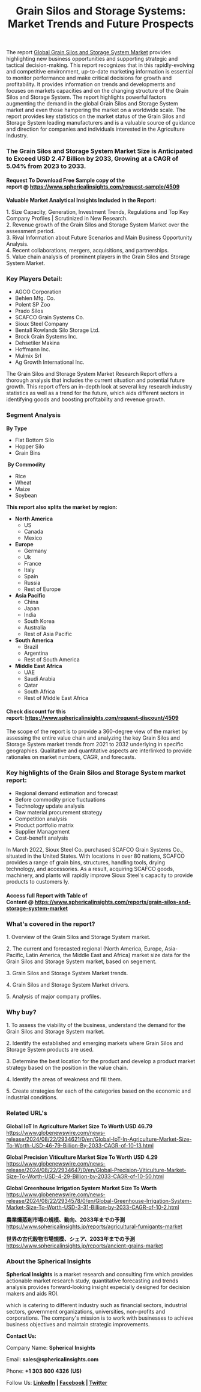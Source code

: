 <h1 style="text-align: center;">Grain Silos and Storage Systems: Market Trends and Future Prospects</h1>
<p>&nbsp;</p>
<p>The report&nbsp;<a href="https://www.sphericalinsights.com/reports/grain-silos-and-storage-system-market" target="_blank" rel="noopener noreferrer">Global Grain Silos and Storage System Market</a>&nbsp;provides highlighting new business opportunities and supporting strategic and tactical decision-making. This report recognizes that in this rapidly-evolving and competitive environment, up-to-date marketing information is essential to monitor performance and make critical decisions for growth and profitability. It provides information on trends and developments and focuses on markets capacities and on the changing structure of the Grain Silos and Storage System. The report highlights powerful factors augmenting the demand in the global Grain Silos and Storage System market and even those hampering the market on a worldwide scale. The report provides key statistics on the market status of the Grain Silos and Storage System leading manufacturers and is a valuable source of guidance and direction for companies and individuals interested in the Agriculture Industry.</p>
<h3>The Grain Silos and Storage System Market Size is Anticipated to Exceed USD 2.47 Billion by 2033, Growing at a CAGR of 5.04% from 2023 to 2033.</h3>
<h4>Request To Download Free Sample copy of the report&nbsp;@&nbsp;<a href="https://www.sphericalinsights.com/request-sample/4509" target="_blank" rel="noopener noreferrer">https://www.sphericalinsights.com/request-sample/4509</a></h4>
<p><strong>Valuable Market Analytical Insights Included in the Report:</strong></p>
<p>1. Size Capacity, Generation, Investment Trends, Regulations and Top Key Company Profiles | Scrutinized in New Research.<br />2. Revenue growth of the Grain Silos and Storage System Market over the assessment period.<br />3. Rival Information about Future Scenarios and Main Business Opportunity Analysis.<br />4. Recent collaborations, mergers, acquisitions, and partnerships.<br />5. Value chain analysis of prominent players in the Grain Silos and Storage System Market.</p>
<h3><strong>Key Players Detail:</strong></h3>
<ul>
<li>AGCO Corporation</li>
<li>Behlen Mfg. Co.</li>
<li>Polent SP Zoo</li>
<li>Prado Silos</li>
<li>SCAFCO Grain Systems Co.</li>
<li>Sioux Steel Company</li>
<li>Bentall Rowlands Silo Storage Ltd.</li>
<li>Brock Grain Systems Inc.</li>
<li>Dehsetiler Makina</li>
<li>Hoffmann Inc.</li>
<li>Mulmix Srl</li>
<li>Ag Growth International Inc.</li>
</ul>
<p>The Grain Silos and Storage System Market Research Report offers a thorough analysis that includes the current situation and potential future growth. This report offers an in-depth look at several key research industry statistics as well as a trend for the future, which aids different sectors in identifying goods and boosting profitability and revenue growth.</p>
<h3><strong>Segment Analysis</strong></h3>
<p><strong>By Type</strong></p>
<ul>
<li>Flat Bottom Silo</li>
<li>Hopper Silo</li>
<li>Grain Bins</li>
</ul>
<p><strong>&nbsp;By Commodity</strong></p>
<ul>
<li>Rice</li>
<li>Wheat</li>
<li>Maize</li>
<li>Soybean</li>
</ul>
<p><strong>This report also splits the market by region:</strong></p>
<ul>
<li><strong>North America</strong>
<ul>
<li>US</li>
<li>Canada</li>
<li>Mexico</li>
</ul>
</li>
<li><strong>Europe</strong>
<ul>
<li>Germany</li>
<li>Uk</li>
<li>France</li>
<li>Italy</li>
<li>Spain</li>
<li>Russia</li>
<li>Rest of Europe</li>
</ul>
</li>
<li><strong>Asia Pacific</strong>
<ul>
<li>China</li>
<li>Japan</li>
<li>India</li>
<li>South Korea</li>
<li>Australia</li>
<li>Rest of Asia Pacific</li>
</ul>
</li>
<li><strong>South America</strong>
<ul>
<li>Brazil</li>
<li>Argentina</li>
<li>Rest of South America</li>
</ul>
</li>
<li><strong>Middle East Africa</strong>
<ul>
<li>UAE</li>
<li>Saudi Arabia</li>
<li>Qatar</li>
<li>South Africa</li>
<li>Rest of Middle East Africa</li>
</ul>
</li>
</ul>
<h4>Check discount for this report:&nbsp;<a href="https://www.sphericalinsights.com/request-discount/4509" target="_blank" rel="noopener noreferrer">https://www.sphericalinsights.com/request-discount/4509</a></h4>
<p>The scope of the report is to provide a 360-degree view of the market by assessing the entire value chain and analyzing the key Grain Silos and Storage System market trends from 2021 to 2032 underlying in specific geographies. Qualitative and quantitative aspects are interlinked to provide rationales on market numbers, CAGR, and forecasts.</p>
<h3><strong>Key highlights of the Grain Silos and Storage System market report:</strong></h3>
<ul>
<li>Regional demand estimation and forecast</li>
<li>Before commodity price fluctuations</li>
<li>Technology update analysis</li>
<li>Raw material procurement strategy</li>
<li>Competition analysis</li>
<li>Product portfolio matrix</li>
<li>Supplier Management</li>
<li>Cost-benefit analysis</li>
</ul>
<p>In March 2022, Sioux Steel Co. purchased SCAFCO Grain Systems Co., situated in the United States. With locations in over 80 nations, SCAFCO provides a range of grain bins, structures, handling tools, drying technology, and accessories. As a result, acquiring SCAFCO goods, machinery, and plants will rapidly improve Sioux Steel's capacity to provide products to customers ly.</p>
<h4>Access full Report with Table of Content&nbsp;@&nbsp;<a href="https://www.sphericalinsights.com/reports/grain-silos-and-storage-system-market" target="_blank" rel="noopener noreferrer">https://www.sphericalinsights.com/reports/grain-silos-and-storage-system-market</a></h4>
<h3><strong>What's covered in the report?</strong></h3>
<p>1. Overview of the Grain Silos and Storage System market.</p>
<p>2. The current and forecasted regional (North America, Europe, Asia-Pacific, Latin America, the Middle East and Africa) market size data for the Grain Silos and Storage System market, based on segement.</p>
<p>3. Grain Silos and Storage System Market trends.</p>
<p>4. Grain Silos and Storage System Market drivers.</p>
<p>5. Analysis of major company profiles.</p>
<h3><strong>Why buy?</strong></h3>
<p>1. To assess the viability of the business, understand the demand for the Grain Silos and Storage System market.</p>
<p>2. Identify the established and emerging markets where Grain Silos and Storage System products are used.</p>
<p>3. Determine the best location for the product and develop a product market strategy based on the position in the value chain.</p>
<p>4. Identify the areas of weakness and fill them.</p>
<p>5. Create strategies for each of the categories based on the economic and industrial conditions.</p>
<h3><strong>Related URL's</strong></h3>
<p><strong>Global IoT In Agriculture Market Size To Worth USD 46.79</strong><br /><a href="https://www.globenewswire.com/news-release/2024/08/22/2934621/0/en/Global-IoT-In-Agriculture-Market-Size-To-Worth-USD-46-79-Billion-By-2033-CAGR-of-10-13.html" rel="nofollow">https://www.globenewswire.com/news-release/2024/08/22/2934621/0/en/Global-IoT-In-Agriculture-Market-Size-To-Worth-USD-46-79-Billion-By-2033-CAGR-of-10-13.html</a>&nbsp;</p>
<p><strong>Global Precision Viticulture Market Size To Worth USD 4.29</strong><br /><a href="https://www.globenewswire.com/news-release/2024/08/22/2934647/0/en/Global-Precision-Viticulture-Market-Size-To-Worth-USD-4-29-Billion-by-2033-CAGR-of-10-50.html" rel="nofollow">https://www.globenewswire.com/news-release/2024/08/22/2934647/0/en/Global-Precision-Viticulture-Market-Size-To-Worth-USD-4-29-Billion-by-2033-CAGR-of-10-50.html</a>&nbsp;</p>
<p><strong>Global Greenhouse Irrigation System Market Size To Worth</strong><br /><a href="https://www.globenewswire.com/news-release/2024/08/22/2934578/0/en/Global-Greenhouse-Irrigation-System-Market-Size-To-Worth-USD-3-31-Billion-by-2033-CAGR-of-10-2.html" rel="nofollow">https://www.globenewswire.com/news-release/2024/08/22/2934578/0/en/Global-Greenhouse-Irrigation-System-Market-Size-To-Worth-USD-3-31-Billion-by-2033-CAGR-of-10-2.html</a>&nbsp;</p>
<p><strong>農業燻蒸剤市場の規模、動向、2033年までの予測</strong><br /><a href="https://www.sphericalinsights.jp/reports/agricultural-fumigants-market" rel="nofollow">https://www.sphericalinsights.jp/reports/agricultural-fumigants-market</a>&nbsp;</p>
<p><strong>世界の古代穀物市場規模、シェア、2033年までの予測</strong><br /><a href="https://www.sphericalinsights.jp/reports/ancient-grains-market" rel="nofollow">https://www.sphericalinsights.jp/reports/ancient-grains-market</a>&nbsp;</p>
<h3><strong>About the Spherical Insights</strong></h3>
<p><strong>Spherical Insights</strong>&nbsp;is a market research and consulting firm which provides actionable market research study, quantitative forecasting and trends analysis provides forward-looking insight especially designed for decision makers and aids ROI.</p>
<p>which is catering to different industry such as financial sectors, industrial sectors, government organizations, universities, non-profits and corporations. The company's mission is to work with businesses to achieve business objectives and maintain strategic improvements.</p>
<p><strong>Contact Us:</strong></p>
<p>Company Name:&nbsp;<strong>Spherical Insights</strong></p>
<p>Email:&nbsp;<strong>sales@sphericalinsights.com</strong></p>
<p>Phone:&nbsp;<strong>+1 303 800 4326 (US)</strong></p>
<p>Follow Us:&nbsp;<strong><a href="https://www.linkedin.com/company/spherical-insight/" rel="nofollow"><u>LinkedIn</u></a>&nbsp;|&nbsp;<a href="https://www.facebook.com/sphericalinsights22" rel="nofollow"><u>Facebook</u></a>&nbsp;|&nbsp;<a href="https://twitter.com/SInsights_US" rel="nofollow"><u>Twitter</u></a></strong></p>
